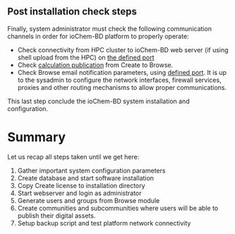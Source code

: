 ## Post installation check steps

Finally, system administrator must check the following communication channels in order for ioChem-BD platform to properly operate:

* Check connectivity from HPC cluster to ioChem-BD web server \(if using shell upload from the HPC\) on [the defined port](/installation/required_steps.md#certificate-fields)
* Check [calculation publication](/usage/publishing-calculations.md) from Create to Browse.
* Check Browse email notification parameters, using [defined port](/installation/required_steps.md#mail-settings).
  It is up to the sysadmin to configure the network interfaces, firewall services, proxies and other routing mechanisms to allow proper communications.

This last step conclude the ioChem-BD system installation and configuration.

# Summary

 Let us recap all steps taken until we get here:
   1. Gather important system configuration parameters
   2. Create database and start software installation
   3. Copy Create license to installation directory
   4. Start webserver and login as administrator
   5. Generate users and groups from Browse module
   6. Create communities and subcommunities where users will be able to publish their digital assets.
   7. Setup backup script and test platform network connectivity

